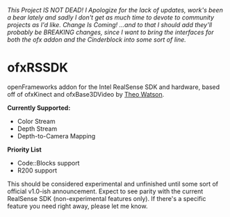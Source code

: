 _This Project IS NOT DEAD! I Apologize for the lack of updates, work's been a bear lately and sadly I don't get as much time to devote to community projects as I'd like. Change Is Coming! ...and to that I should add they'll probably be BREAKING changes, since I want to bring the interfaces for both the ofx addon and the Cinderblock into some sort of line._

ofxRSSDK
========

openFrameworks addon for the Intel RealSense SDK and hardware, based off of ofxKinect and ofxBase3DVideo by [Theo Watson](https://github.com/ofTheo/).

**Currently Supported:**
* Color Stream
* Depth Stream
* Depth-to-Camera Mapping

**Priority List**
* Code::Blocks support
* R200 support


This should be considered experimental and unfinished until some sort of official v1.0-ish announcement.  Expect to see parity with the current RealSense SDK (non-experimental features only).  If there's a specific feature you need right away, please let me know.

